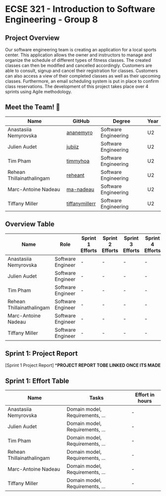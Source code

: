 # ECSE 321 - Introduction to Software Engineering - Group 8

## Project Overview

Our software engineering team is creating an application for a local sports center. This application allows the owner and instructors to manage and organize the schedule of different types of fitness classes. The created classes can then be modified and cancelled accordingly. Customers are able to consult, signup and cancel their registration for classes. 
Customers can also access a view of their completed classes as well as their upcoming classes. Furthermore, an email scheduling system is put in place to confirm class reservations. The development of this project takes place over 4 sprints using Agile methodology. 

## Meet the Team! 👋
| Name | GitHub | Degree | Year
| --- | --- | --- | --- |
| Anastasiia Nemyrovska | [ananemyro](https://github.com/ananemyro) | Software Engineering | U2 |
| Julien Audet | [jubiiz](https://github.com/jubiiz) | Software Engineering | U2 |
|  Tim Pham | [timmyhoa](https://github.com/timmyhoa) | Software Engineering | U2 |
|  Rehean Thillainathalingam | [reheant](https://github.com/reheant) | Software Engineering | U2 |
|  Marc-Antoine Nadeau | [ma-nadeau](https://github.com/ma-nadeau) | Software Engineering | U2 |
| Tiffany Miller | [tiffanymillerr](https://github.com/tiffanymillerr) | Software Engineering | U2 |

## Overview Table
| Name | Role | Sprint 1 Efforts | Sprint 2 Efforts | Sprint 3 Efforts | Sprint 4 Efforts | Total Effort |
| --- | --- | --- | --- | --- | --- | --- |
| Anastasiia Nemyrovska | Software Engineer | - | - | - | - | - | - | - |
| Julien Audet | Software Engineer | - | - | - | - | - | - | - |
|  Tim Pham | Software Engineer | - | - | - | - | - | - | - |
|  Rehean Thillainathalingam | Software Engineer | - | - | - | - | - | - | - |
|  Marc-Antoine Nadeau | Software Engineer | - | - | - | - | - | - | - |
| Tiffany Miller | Software Engineer | - | - | - | - | - | - | - |

## Sprint 1: Project Report
[Sprint 1 Project Report]
*****PROJECT REPORT TOBE LINKED ONCE ITS MADE****

## Sprint 1: Effort Table
| Name | Tasks | Effort in hours |
| --- | --- | --- |
| Anastasiia Nemyrovska | Domain model, Requirements, ... | - |
| Julien Audet | Domain model, Requirements, ... | - |
|  Tim Pham | Domain model, Requirements, ... | - | 
|  Rehean Thillainathalingam | Domain model, Requirements, ... | - |
|  Marc-Antoine Nadeau | Domain model, Requirements, ... | - |
| Tiffany Miller | Domain model, Requirements, ... | - | 
